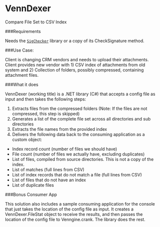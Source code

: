 VennDexer
=========

Compare File Set to CSV Index

###Requirements

Needs the [`SigChecker`](https://github.com/tmoore82/SigChecker) library or a copy of its CheckSignature method.

###Use Case:

Client is changing CRM vendors and needs to upload their attachments. Client provides new vendor with 1) CSV index of attachments from old system and 2) Collection of folders, possibly compressed, containing attachment files.

###What it does

VennDexer (working title) is a .NET library (C#) that accepts a config file as input and then takes the following steps:

1. Extracts files from the compressed folders (Note: If the files are not compressed, this step is skipped)
2. Generates a list of the complete file set across all directories and sub directories
3. Extracts the file names from the provided index
4. Delivers the following data back to the consuming application as a custom object:
  - Index record count (number of files we should have)
  - File count (number of files we actually have, excluding duplicates)
  - List of files, compiled from source directories. This is not a copy of the index.
  - List of matches (full lines from CSV)
  - List of index records that do not match a file (full lines from CSV)
  - List of files that do not have an index
  - List of duplicate files

###Bonus Consumer App
        
This solution also includes a sample consuming application for the console that just takes the location of the config file as input. It creates a VennDexer.FileStat object to receive the results, and then passes the location of the config file to Venngine.crank. The library does the rest.
